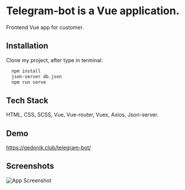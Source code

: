 
# Telegram-bot is a Vue application.

Frontend Vue app for customer.

## Installation

Clone my project, after type in terminal:

```bash
  npm install 
  json-server db.json
  npm run serve
```

## Tech Stack

HTML, CSS, SCSS, Vue, Vue-router, Vuex, Axios, Json-server.

## Demo

https://gedonik.club/telegram-bot/

## Screenshots

![App Screenshot](https://i.postimg.cc/8k0RY6pk/telegram-bot.jpg)
